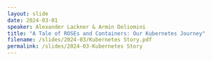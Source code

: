 ```yaml
---
layout: slide
date: 2024-03-01
speaker: Alexander Lackner & Armin Deliomini
title: "A Tale of ROSEs and Containers: Our Kubernetes Journey"
filename: /slides/2024-03/Kubernetes Story.pdf
permalink: /slides/2024-03-Kubernetes Story
---
```


